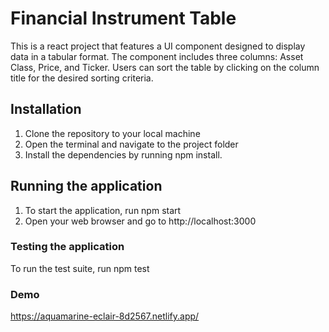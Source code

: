 # Financial Instrument Table

This is a react project that features a UI component designed to display data in a tabular format. The component includes three columns: Asset Class, Price, and Ticker. Users can sort the table by clicking on the column title for the desired sorting criteria.

## Installation

1. Clone the repository to your local machine
2. Open the terminal and navigate to the project folder
3. Install the dependencies by running npm install.

## Running the application
1. To start the application, run npm start
2. Open your web browser and go to http://localhost:3000

### Testing the application
To run the test suite, run npm test

### Demo
https://aquamarine-eclair-8d2567.netlify.app/
